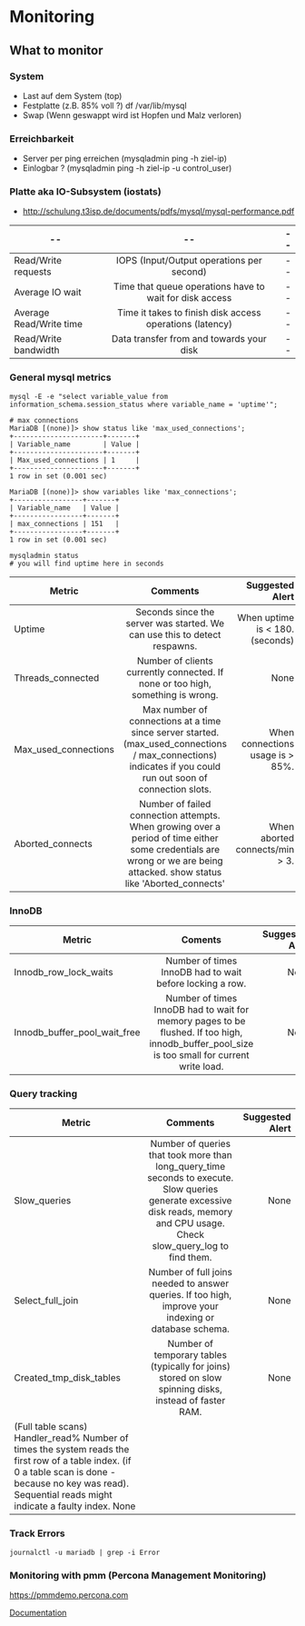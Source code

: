 # Monitoring

## What to monitor 

### System 

  * Last auf dem System (top) 
  * Festplatte (z.B. 85% voll ?) df /var/lib/mysql
  * Swap (Wenn geswappt wird ist Hopfen und Malz verloren) 
  
### Erreichbarkeit 

  * Server per ping erreichen (mysqladmin ping -h ziel-ip) 
  * Einlogbar ? (mysqladmin ping -h ziel-ip -u control_user)
 
### Platte aka IO-Subsystem (iostats)

  * http://schulung.t3isp.de/documents/pdfs/mysql/mysql-performance.pdf

| --       | --          | -- |
| ------------- |:-------------:| -----:|
| Read/Write requests	      | IOPS (Input/Output operations per second) | -- |
| Average IO wait	| Time that queue operations have to wait for disk access |   -- |
| Average Read/Write time | Time it takes to finish disk access operations (latency) |  -- |
| Read/Write bandwidth | Data transfer from and towards your disk | -- |

### General mysql metrics 

 ```
 mysql -E -e "select variable_value from information_schema.session_status where variable_name = 'uptime'";
 
 # max connections 
 MariaDB [(none)]> show status like 'max_used_connections';
+----------------------+-------+
| Variable_name        | Value |
+----------------------+-------+
| Max_used_connections | 1     |
+----------------------+-------+
1 row in set (0.001 sec)

MariaDB [(none)]> show variables like 'max_connections';
+-----------------+-------+
| Variable_name   | Value |
+-----------------+-------+
| max_connections | 151   |
+-----------------+-------+
1 row in set (0.001 sec)
 
mysqladmin status 
# you will find uptime here in seconds 
 
```

| Metric	| Comments	| Suggested Alert |
| ------------- |:-------------:| -----:|
| Uptime	| Seconds since the server was started. We can use this to detect respawns.	 | When uptime is < 180. (seconds)  |
| Threads_connected	| Number of clients currently connected. If none or too high, something is wrong.	| None |
| Max_used_connections |	Max number of connections at a time since server started. (max_used_connections / max_connections) indicates if you could run out soon of connection slots.|	When connections usage is > 85%. |
| Aborted_connects |	Number of failed connection attempts. When growing over a period of time either some credentials are wrong or we are being attacked. show status like 'Aborted_connects'	| When aborted connects/min > 3. |

### InnoDB 

| Metric | Coments | Suggested Alert | 
| ------------- |:-------------:| -----:|
| Innodb_row_lock_waits	| Number of times InnoDB had to wait before locking a row.	| None |
| Innodb_buffer_pool_wait_free	| Number of times InnoDB had to wait for memory pages to be flushed. If too high, innodb_buffer_pool_size is too small for current write load.	| None | 

### Query tracking 

| Metric	| Comments	| Suggested Alert | 
| ------------- |:-------------:| -----:|
| Slow_queries	| Number of queries that took more than long_query_time seconds to execute. Slow queries generate excessive disk reads, memory and CPU usage. Check slow_query_log to find them.	| None | 
| Select_full_join	| Number of full joins needed to answer queries. If too high, improve your indexing or database schema.	| None |
| Created_tmp_disk_tables	| Number of temporary tables (typically for joins) stored on slow spinning disks, instead of faster RAM.	| None |
| (Full table scans) Handler_read%	Number of times the system reads the first row of a table index. (if 0 a table scan is done - because no key was read). Sequential reads might indicate a faulty index.	None

### Track Errors 

```
journalctl -u mariadb | grep -i Error
```

### Monitoring with pmm (Percona Management Monitoring) 

https://pmmdemo.percona.com

[Documentation](https://www.percona.com/doc/percona-monitoring-and-management/2.x/details/commands/pmm-admin.html)
